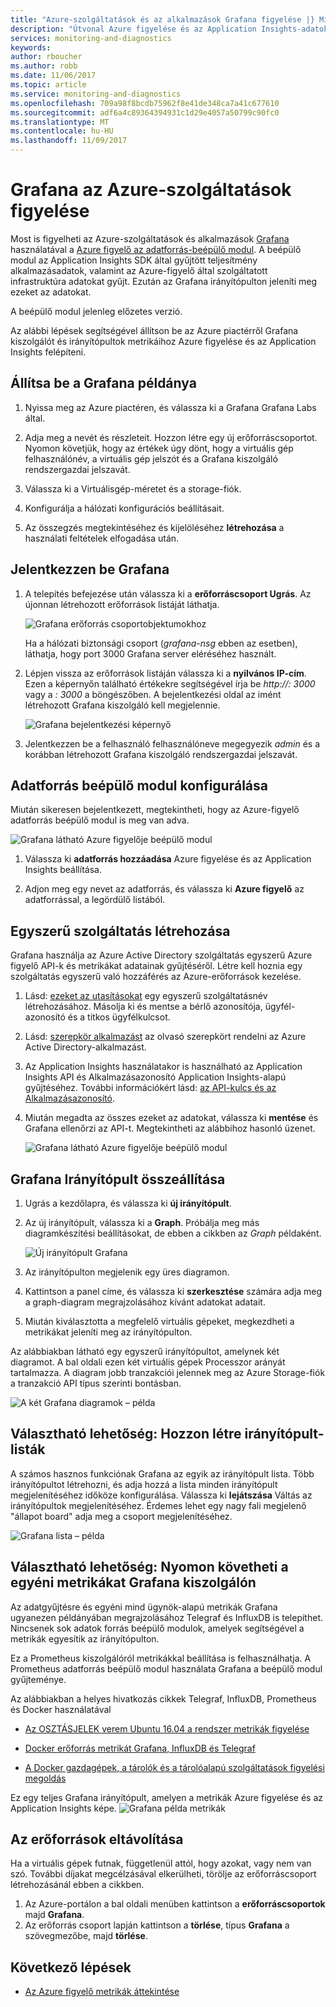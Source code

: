 ```yaml
---
title: "Azure-szolgáltatások és az alkalmazások Grafana figyelése |} Microsoft Docs"
description: "Útvonal Azure figyelése és az Application Insights-adatok így meg lehet tekinteni őket Grafana."
services: monitoring-and-diagnostics
keywords: 
author: rboucher
ms.author: robb
ms.date: 11/06/2017
ms.topic: article
ms.service: monitoring-and-diagnostics
ms.openlocfilehash: 709a98f8bcdb75962f8e41de348ca7a41c677610
ms.sourcegitcommit: adf6a4c89364394931c1d29e4057a50799c90fc0
ms.translationtype: MT
ms.contentlocale: hu-HU
ms.lasthandoff: 11/09/2017
---
```

# <a name="monitor-your-azure-services-in-grafana"></a>Grafana az Azure-szolgáltatások figyelése
Most is figyelheti az Azure-szolgáltatások és alkalmazások [Grafana](https://grafana.com/) használatával a [Azure figyelő az adatforrás-beépülő modul](https://grafana.com/plugins/grafana-azure-monitor-datasource). A beépülő modul az Application Insights SDK által gyűjtött teljesítmény alkalmazásadatok, valamint az Azure-figyelő által szolgáltatott infrastruktúra adatokat gyűjt. Ezután az Grafana irányítópulton jeleníti meg ezeket az adatokat.

A beépülő modul jelenleg előzetes verzió.

Az alábbi lépések segítségével állítson be az Azure piactérről Grafana kiszolgálót és irányítópultok metrikáihoz Azure figyelése és az Application Insights felépíteni.

## <a name="set-up-a-grafana-instance"></a>Állítsa be a Grafana példánya
1. Nyissa meg az Azure piactéren, és válassza ki a Grafana Grafana Labs által.

2. Adja meg a nevét és részleteit. Hozzon létre egy új erőforráscsoportot. Nyomon követjük, hogy az értékek úgy dönt, hogy a virtuális gép felhasználónév, a virtuális gép jelszót és a Grafana kiszolgáló rendszergazdai jelszavát.  

3. Válassza ki a Virtuálisgép-méretet és a storage-fiók.

4. Konfigurálja a hálózati konfigurációs beállításait.

5. Az összegzés megtekintéséhez és kijelöléséhez **létrehozása** a használati feltételek elfogadása után.

## <a name="log-in-to-grafana"></a>Jelentkezzen be Grafana
1. A telepítés befejezése után válassza ki a **erőforráscsoport Ugrás**. Az újonnan létrehozott erőforrások listáját láthatja. 

    ![Grafana erőforrás csoportobjektumokhoz](.\media\monitor-how-to-grafana\grafana1.png) 

    Ha a hálózati biztonsági csoport (*grafana-nsg* ebben az esetben), láthatja, hogy port 3000 Grafana server eléréséhez használt. 

2. Lépjen vissza az erőforrások listáján válassza ki a **nyilvános IP-cím**. Ezen a képernyőn található értékekre segítségével írja be *http://<IP address>: 3000* vagy a  *<DNSName>: 3000* a böngészőben. A bejelentkezési oldal az imént létrehozott Grafana kiszolgáló kell megjelennie.
    
    ![Grafana bejelentkezési képernyő](.\media\monitor-how-to-grafana\grafana2.png) 

3. Jelentkezzen be a felhasználó felhasználóneve megegyezik *admin* és a korábban létrehozott Grafana kiszolgáló rendszergazdai jelszavát. 

## <a name="configure-data-source-plugin"></a>Adatforrás beépülő modul konfigurálása

Miután sikeresen bejelentkezett, megtekintheti, hogy az Azure-figyelő adatforrás beépülő modul is meg van adva.

![Grafana látható Azure figyelője beépülő modul](.\media\monitor-how-to-grafana\grafana3.png) 

1. Válassza ki **adatforrás hozzáadása** Azure figyelése és az Application Insights beállítása. 
    
2. Adjon meg egy nevet az adatforrás, és válassza ki **Azure figyelő** az adatforrással, a legördülő listából.
    
    
## <a name="create-a-service-principal"></a>Egyszerű szolgáltatás létrehozása 

Grafana használja az Azure Active Directory szolgáltatás egyszerű Azure figyelő API-k és metrikákat adatainak gyűjtéséről. Létre kell hoznia egy szolgáltatás egyszerű való hozzáférés az Azure-erőforrások kezelése.

1. Lásd: [ezeket az utasításokat](../azure-resource-manager/resource-group-create-service-principal-portal.md) egy egyszerű szolgáltatásnév létrehozásához. Másolja ki és mentse a bérlő azonosítója, ügyfél-azonosító és a titkos ügyfélkulcsot.

2. Lásd: [szerepkör alkalmazást](https://docs.microsoft.com/en-us/azure/azure-resource-manager/resource-group-create-service-principal-portal#assign-application-to-role) az olvasó szerepkört rendelni az Azure Active Directory-alkalmazást.   

3. Az Application Insights használatakor is használható az Application Insights API és Alkalmazásazonosító Application Insights-alapú gyűjtéséhez. További információkért lásd: [az API-kulcs és az Alkalmazásazonosító](https://dev.applicationinsights.io/documentation/Authorization/API-key-and-App-ID).

4. Miután megadta az összes ezeket az adatokat, válassza ki **mentése** és Grafana ellenőrzi az API-t. Megtekintheti az alábbihoz hasonló üzenet.  

    ![Grafana látható Azure figyelője beépülő modul](.\media\monitor-how-to-grafana\grafana4.png) 
    
## <a name="build-a-grafana-dashboard"></a>Grafana Irányítópult összeállítása

1. Ugrás a kezdőlapra, és válassza ki **új irányítópult**.

2. Az új irányítópult, válassza ki a **Graph**. Próbálja meg más diagramkészítési beállításokat, de ebben a cikkben az *Graph* példaként. 

    ![Új irányítópult Grafana](.\media\monitor-how-to-grafana\grafana5.png) 

3. Az irányítópulton megjelenik egy üres diagramon. 

4. Kattintson a panel címe, és válassza ki **szerkesztése** számára adja meg a graph-diagram megrajzolásához kívánt adatokat adatait.
    
5. Miután kiválasztotta a megfelelő virtuális gépeket, megkezdheti a metrikákat jeleníti meg az irányítópulton. 

Az alábbiakban látható egy egyszerű irányítópultot, amelynek két diagramot. A bal oldali ezen két virtuális gépek Processzor arányát tartalmazza. A diagram jobb tranzakciói jelennek meg az Azure Storage-fiók a tranzakció API típus szerinti bontásban.
    
![A két Grafana diagramok – példa](.\media\monitor-how-to-grafana\grafana6.png) 
    

## <a name="optional-create-dashboard-playlists"></a>Választható lehetőség: Hozzon létre irányítópult-listák

A számos hasznos funkciónak Grafana az egyik az irányítópult lista. Több irányítópultot létrehozni, és adja hozzá a lista minden irányítópult megjelenítéséhez időköze konfigurálása. Válassza ki **lejátszása** Váltás az irányítópultok megjelenítéséhez. Érdemes lehet egy nagy fali megjelenő "állapot board" adja meg a csoport megjelenítéséhez. 
    
![Grafana lista – példa](.\media\monitor-how-to-grafana\grafana7.png) 


## <a name="optional-monitor-your-custom-metrics-in-the-same-grafana-server"></a>Választható lehetőség: Nyomon követheti a egyéni metrikákat Grafana kiszolgálón

Az adatgyűjtésre és egyéni mind ügynök-alapú metrikák Grafana ugyanezen példányában megrajzolásához Telegraf és InfluxDB is telepíthet. Nincsenek sok adatok forrás beépülő modulok, amelyek segítségével a metrikák egyesítik az irányítópulton. 
    
Ez a Prometheus kiszolgálóról metrikákkal beállítása is felhasználhatja. A Prometheus adatforrás beépülő modul használata Grafana a beépülő modul gyűjteménye.
    
Az alábbiakban a helyes hivatkozás cikkek Telegraf, InfluxDB, Prometheus és Docker használatával
 - [Az OSZTÁSJELEK verem Ubuntu 16.04 a rendszer metrikák figyelése](https://www.digitalocean.com/community/tutorials/how-to-monitor-system-metrics-with-the-tick-stack-on-ubuntu-16-04)

 - [Docker erőforrás metrikát Grafana, InfluxDB és Telegraf](https://blog.vpetkov.net/2016/08/04/monitor-docker-resource-metrics-with-grafana-influxdb-and-telegraf/)

 - [A Docker gazdagépek, a tárolók és a tárolóalapú szolgáltatások figyelési megoldás](https://stefanprodan.com/2016/a-monitoring-solution-for-docker-hosts-containers-and-containerized-services/)

Ez egy teljes Grafana irányítópult, amelyen a metrikák Azure figyelése és az Application Insights képe.
![Grafana példa metrikák](.\media\monitor-how-to-grafana\grafana8.png) 


## <a name="clean-up-resources"></a>Az erőforrások eltávolítása

Ha a virtuális gépek futnak, függetlenül attól, hogy azokat, vagy nem van szó. További díjakat megcélzásával elkerülheti, törölje az erőforráscsoport létrehozásánál ebben a cikkben. 

1. Az Azure-portálon a bal oldali menüben kattintson a **erőforráscsoportok** majd **Grafana**. 
2. Az erőforrás csoport lapján kattintson a **törlése**, típus **Grafana** a szövegmezőbe, majd **törlése**.

## <a name="next-steps"></a>Következő lépések
* [Az Azure figyelő metrikák áttekintése](monitoring-overview-metrics.md)


